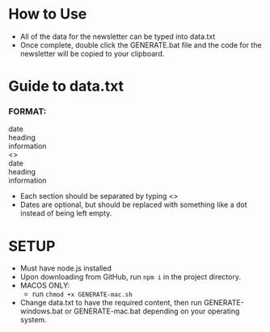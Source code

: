 # How to Use

- All of the data for the newsletter can be typed into data.txt
- Once complete, double click the GENERATE.bat file and the code for the newsletter will be copied to your clipboard.

# Guide to data.txt
### FORMAT:
date \
heading \
information \
<> \
date \
heading \
information

- Each section should be separated by typing <>
- Dates are optional, but should be replaced with something like a dot instead of being left empty.

# SETUP
- Must have node.js installed
- Upon downloading from GitHub, run `npm i` in the project directory.
- MACOS ONLY:
  - run `chmod +x GENERATE-mac.sh`
- Change data.txt to have the required content, then run GENERATE-windows.bat or GENERATE-mac.bat depending on your operating system.